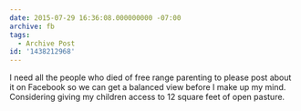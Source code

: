 ```yaml
---
date: 2015-07-29 16:36:08.000000000 -07:00
archive: fb
tags: 
  - Archive Post
id: '1438212968'
---
```


I need all the people who died of free range parenting to please post about it on Facebook so we can get a balanced view before I make up my mind. Considering giving my children access to 12 square feet of open pasture.
